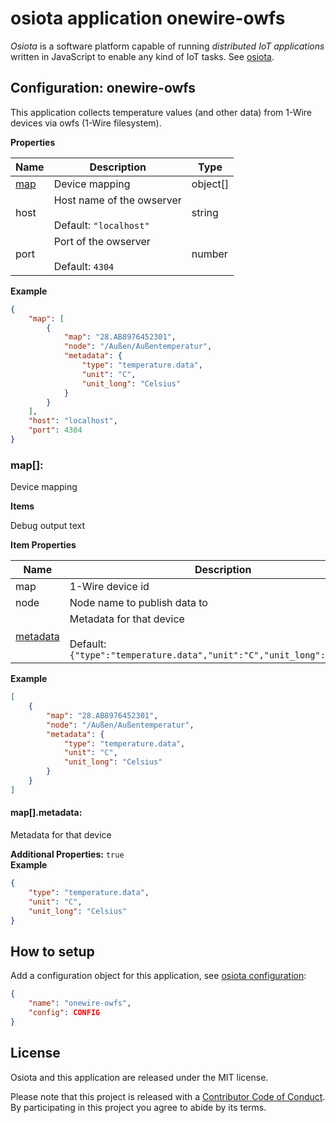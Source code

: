 <a name="root"></a>
# osiota application onewire-owfs

*Osiota* is a software platform capable of running *distributed IoT applications* written in JavaScript to enable any kind of IoT tasks. See [osiota](https://github.com/osiota/osiota).

## Configuration: onewire-owfs


This application collects temperature values (and other data) from 1-Wire devices via owfs (1-Wire filesystem).

**Properties**

|Name|Description|Type|
|----|-----------|----|
|[map](#map[])|Device mapping<br/>|object\[\]|
|host|Host name of the owserver<br/><br/>Default: `"localhost"`|string|
|port|Port of the owserver<br/><br/>Default: `4304`|number|

**Example**

```json
{
    "map": [
        {
            "map": "28.AB8976452301",
            "node": "/Außen/Außentemperatur",
            "metadata": {
                "type": "temperature.data",
                "unit": "C",
                "unit_long": "Celsius"
            }
        }
    ],
    "host": "localhost",
    "port": 4304
}
```

<a name="map[]"></a>
### map\[\]:

Device mapping


**Items**


Debug output text

**Item Properties**

|Name|Description|Type|
|----|-----------|----|
|map|1-Wire device id<br/>|string|
|node|Node name to publish data to<br/>|string|
|[metadata](#map[].metadata)|Metadata for that device<br/><br/>Default: `{"type":"temperature.data","unit":"C","unit_long":"Celsius"}`|object|

**Example**

```json
[
    {
        "map": "28.AB8976452301",
        "node": "/Außen/Außentemperatur",
        "metadata": {
            "type": "temperature.data",
            "unit": "C",
            "unit_long": "Celsius"
        }
    }
]
```

<a name="map[].metadata"></a>
#### map\[\]\.metadata:

Metadata for that device


**Additional Properties:** `true`<br/>
**Example**

```json
{
    "type": "temperature.data",
    "unit": "C",
    "unit_long": "Celsius"
}
```


## How to setup

Add a configuration object for this application, see [osiota configuration](https://github.com/osiota/osiota/blob/master/doc/configuration.md):

```json
{
    "name": "onewire-owfs",
    "config": CONFIG
}
```

## License

Osiota and this application are released under the MIT license.

Please note that this project is released with a [Contributor Code of Conduct](https://github.com/osiota/osiota/blob/master/CODE_OF_CONDUCT.md). By participating in this project you agree to abide by its terms.
